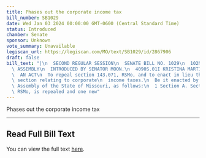 ```yaml
---
title: Phases out the corporate income tax
bill_number: SB1029
date: Wed Jan 03 2024 00:00:00 GMT-0600 (Central Standard Time)
status: Introduced
chamber: Senate
sponsor: Unknown
vote_summary: Unavailable
legiscan_url: https://legiscan.com/MO/text/SB1029/id/2867906
draft: false
bill_text: "|\n  SECOND REGULAR SESSION\n  SENATE BILL NO. 1029\n  102ND GENERA L\
  \ ASSEMBLY\n  INTRODUCED BY SENATOR MOON.\n  4090S.01I KRISTINA MARTIN, Secretary\n\
  \  AN ACT\n  To repeal section 143.071, RSMo, and to enact in lieu thereof one new\
  \ section relating to corporate\n  income taxes.\n  Be it enacted by the General\
  \ Assembly of the State of Missouri, as follows:\n  1 Section A. Section 143.071,\
  \ RSMo, is repealed and one new"
---
```

Phases out the corporate income tax

---

## Read Full Bill Text

You can view the full text [here](https://legiscan.com/MO/text/SB1029/id/2867906).
